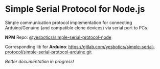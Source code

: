 # Simple Serial Protocol for Node.js

Simple communication protocol implementation for connecting Arduino/Genuino (and compatible clone devices) via serial port to PCs.

**NPM** Repo: [@yesbotics/simple-serial-protocol-node](https://www.npmjs.com/package/@yesbotics/simple-serial-protocol-node)

Corresponding lib for **Arduino**:
https://gitlab.com/yesbotics/simple-serial-protocol/simple-serial-protocol-arduino.git


_Better documentation in progress!_
